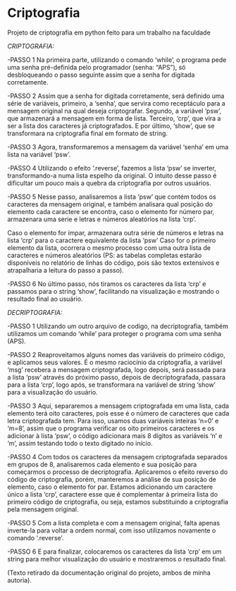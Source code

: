 # Criptografia
Projeto de criptografia em python feito para um trabalho na faculdade

*CRIPTOGRAFIA:*

-PASSO 1
 	Na primeira parte, utilizando o comando ‘while’, o programa pede uma senha pré-definida pelo programador (senha: “APS”), só desbloqueando o passo seguinte assim que a senha for digitada corretamente.
  
 
-PASSO 2
	Assim que a senha for digitada corretamente, será definido uma série de variáveis, primeiro, a ‘senha’, que servira como receptáculo para a mensagem original na qual deseja 	criptografar. Segundo, a variável ‘psw’, que armazenará a mensagem em forma de lista. Terceiro, ‘crp’, que vira a ser a lista dos caracteres já criptografados. E por último,  ‘show’, que se transformara na criptografia final em formato de string.
	 

-PASSO 3
	Agora, transformaremos a mensagem da variável ‘senha’ em uma lista na variável ‘psw’.
	 
	
-PASSO 4
	Utilizando o efeito ‘.reverse’, fazemos a lista ‘psw’ se inverter, transformando-a numa lista espelho da original. O intuito desse passo é dificultar um pouco mais a quebra da criptografia por outros usuários.
	 

-PASSO 5
	Nesse passo, analisaremos a lista ‘psw’ que contém todos os caracteres da mensagem original, e também analisara qual posição do elemento cada caractere se encontra, caso o elemento for número par, armazenara uma serie e letras e números aleatórios na lista ‘crp’.
	 
Caso o elemento for ímpar, armazenara outra série de números e letras na lista ‘crp’ para o caractere equivalente da lista ‘psw’
Caso for o primeiro elemento da lista, ocorrera o mesmo processo com uma outra lista de caracteres e números aleatórios
(PS: as tabelas completas estarão disponíveis no relatório de linhas do código, pois são textos extensivos e atrapalharia a leitura do passo a passo).

-PASSO 6
	No último passo, nós tiramos os caracteres da lista ‘crp’ e passamos para o string ‘show’, facilitando na visualização e mostrando o resultado final ao usuário.


*DECRIPTOGRAFIA:*
	
-PASSO 1
  Utilizando um outro arquivo de codigo, na decriptografia, também utilizamos um comando ‘while’ para proteger o programa com uma senha (APS).
 

-PASSO 2
  Reaproveitamos alguns nomes das variáveis do primeiro código, e aplicamos seus valores. É o mesmo raciocínio da criptografia, a variável ‘msg’ recebera a mensagem criptografada, logo depois, será passada para a lista ‘psw’ através do próximo passo, depois de decriptografada, passara para a lista ‘crp’, logo após, se transformara na variável de string ‘show’ para a visualização do usuário.
 

-PASSO 3
	Aqui, separaremos a mensagem criptografada em uma lista, cada elemento terá oito caracteres, pois esse é o número de caracteres que cada letra criptografada tem. Para isso, usamos duas variáveis inteiras ‘n=0’ e ‘m=8’, assim que o programa verificar os oito primeiros caracteres e os adicionar à lista ‘psw’, o código adicionara mais 8 dígitos as variáveis ‘n’ e ‘m’, assim testando todo o texto digitado no início.
 


-PASSO 4
	Com todos os caracteres da mensagem criptografada separados em grupos de 8, analisaremos cada elemento e sua posição para começarmos o processo de decriptografia. Aplicaremos o efeito reverso do código de criptografia, porém, manteremos a análise de sua posição de elemento, caso o elemento for par. Estamos adicionando um caractere único a lista ‘crp’, caractere esse que é complementar à primeira lista do primeiro código de criptografia, ou seja, estamos substituindo a criptografia pela mensagem original.

-PASSO 5
	Com a lista completa e com a mensagem original, falta apenas inverte-la para voltar a ordem normal, com isso utilizamos novamente o comando ‘.reverse’. 
	 

-PASSO 6
	E para finalizar, colocaremos os caracteres da lista ‘crp’ em um string para melhor visualização do usuário e mostraremos o resultado final.

(Texto retirado da documentação original do projeto, ambos de minha autoria).
